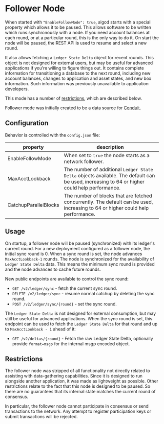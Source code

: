 # Follower Node

When started with `"EnableFollowMode": true`, algod starts with a special
property which allows it to be paused. This allows software to be written
which runs synchronously with a node. If you need account balances at each
round, or at a particular round, this is the only way to do it. On start
the node will be paused, the REST API is used to resume and select a new
round.

It also allows fetching a `Ledger State Delta` object for recent rounds.
This object is not designed for external users, but may be useful for
advanced applications if you're willing to figure things out. It contains
complete information for transitioning a database to the next round,
including new account balances, changes to application and asset states,
and new box information. Such information was previously unavailable to
application developers.

This mode has a number of [restrictions](#restrictions), which are described
below.

Follower mode was initially created to be a data source for [Conduit](https://github.com/algorand/conduit).

## Configuration

Behavior is controlled with the `config.json` file:

| property | description |
| -------- | ----------- |
| EnableFollowMode | When set to `true` the node starts as a network follower. |
| MaxAcctLookback | The number of additional `Ledger State Delta` objects available. The default can be used, increasing to 64 or higher could help performance. |
| CatchupParallelBlocks | The number of blocks that are fetched concurrently. The default can be used, increasing to 64 or higher could help performance. |

## Usage

On startup, a follower node will be paused (synchronized) with its ledger's
current round. For a new deployment configured as a follower node, the
initial sync round is 0. When a sync round is set, the node advances
`MaxAcctLookback-1` rounds. The node is synchronized for the availability
of `Ledger State Delta` data. This means the minimum sync round is provided
and the node advances to cache future rounds.

New public endpoints are available to control the sync round:
* `GET /v2/ledger/sync` - fetch the current sync round.
* `DELETE /v2/ledger/sync` - resume normal catchup by deleting the sync round.
* `POST /v2/ledger/sync/{round}` - set the sync round.

The `Ledger State Delta` is not designed for external consumption, but may
still be useful for advanced applications. When the sync round is set, this
endpoint can be used to fetch the `Ledger State Delta` for that round and up
to `MaxAcctLookback - 1` ahead of it:
* `GET /v2/deltas/{round}` - Fetch the raw Ledger State Delta, optionally provide `format=msgp` for the internal msgp encoded object.

## Restrictions

The follower node was stripped of all functionality not directly related to
assisting with data-gathering capabilities. Since it is designed to run
alongside another application, it was made as lightweight as possible.
Other restrictions relate to the fact that this node is designed to be
paused. So there are no guarantees that its internal state matches the
current round of consensus.

In particular, the follower node cannot participate in consensus or send
transactions to the network. Any attempt to register participation keys or
submit transactions will be rejected.
